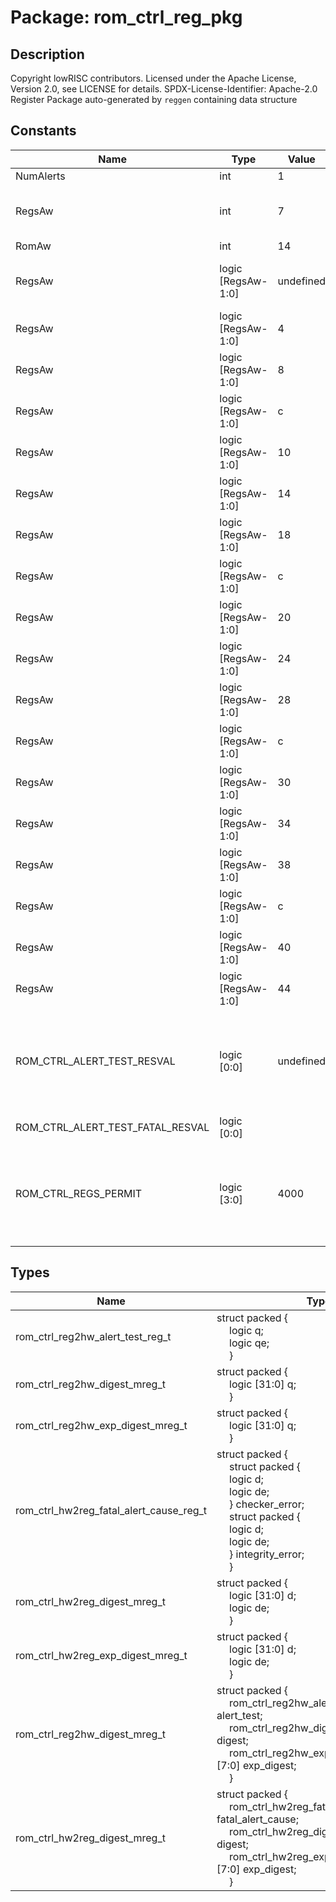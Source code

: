 # Package: rom_ctrl_reg_pkg

## Description

Copyright lowRISC contributors.
 Licensed under the Apache License, Version 2.0, see LICENSE for details.
 SPDX-License-Identifier: Apache-2.0
 Register Package auto-generated by `reggen` containing data structure
 

## Constants

| Name                             | Type               | Value     | Description                                                            |
| -------------------------------- | ------------------ | --------- | ---------------------------------------------------------------------- |
| NumAlerts                        | int                | 1         |                                                                        |
| RegsAw                           | int                | 7         | Address widths within the block                                        |
| RomAw                            | int                | 14        |                                                                        |
| RegsAw                           | logic [RegsAw-1:0] | undefined | Register offsets for regs interface                                    |
| RegsAw                           | logic [RegsAw-1:0] | 4         |                                                                        |
| RegsAw                           | logic [RegsAw-1:0] | 8         |                                                                        |
| RegsAw                           | logic [RegsAw-1:0] | c         |                                                                        |
| RegsAw                           | logic [RegsAw-1:0] | 10        |                                                                        |
| RegsAw                           | logic [RegsAw-1:0] | 14        |                                                                        |
| RegsAw                           | logic [RegsAw-1:0] | 18        |                                                                        |
| RegsAw                           | logic [RegsAw-1:0] | c         |                                                                        |
| RegsAw                           | logic [RegsAw-1:0] | 20        |                                                                        |
| RegsAw                           | logic [RegsAw-1:0] | 24        |                                                                        |
| RegsAw                           | logic [RegsAw-1:0] | 28        |                                                                        |
| RegsAw                           | logic [RegsAw-1:0] | c         |                                                                        |
| RegsAw                           | logic [RegsAw-1:0] | 30        |                                                                        |
| RegsAw                           | logic [RegsAw-1:0] | 34        |                                                                        |
| RegsAw                           | logic [RegsAw-1:0] | 38        |                                                                        |
| RegsAw                           | logic [RegsAw-1:0] | c         |                                                                        |
| RegsAw                           | logic [RegsAw-1:0] | 40        |                                                                        |
| RegsAw                           | logic [RegsAw-1:0] | 44        |                                                                        |
| ROM_CTRL_ALERT_TEST_RESVAL       | logic [0:0]        | undefined | Reset values for hwext registers and their fields for regs interface   |
| ROM_CTRL_ALERT_TEST_FATAL_RESVAL | logic [0:0]        |           |                                                                        |
| ROM_CTRL_REGS_PERMIT             | logic [3:0]        | 4000      | Register width information to check illegal writes for regs interface  |
## Types

| Name                                    | Type                                                                                                                                                                                                                                                                                                                                                                                                                                                                                                                                  | Description                             |
| --------------------------------------- | ------------------------------------------------------------------------------------------------------------------------------------------------------------------------------------------------------------------------------------------------------------------------------------------------------------------------------------------------------------------------------------------------------------------------------------------------------------------------------------------------------------------------------------- | --------------------------------------- |
| rom_ctrl_reg2hw_alert_test_reg_t        | struct packed {<br><span style="padding-left:20px">     logic        q;<br><span style="padding-left:20px">     logic        qe;<br><span style="padding-left:20px">   }                                                                                                                                                                                                                                                                                                                                                              |                                         |
| rom_ctrl_reg2hw_digest_mreg_t           | struct packed {<br><span style="padding-left:20px">     logic [31:0] q;<br><span style="padding-left:20px">   }                                                                                                                                                                                                                                                                                                                                                                                                                       |                                         |
| rom_ctrl_reg2hw_exp_digest_mreg_t       | struct packed {<br><span style="padding-left:20px">     logic [31:0] q;<br><span style="padding-left:20px">   }                                                                                                                                                                                                                                                                                                                                                                                                                       |                                         |
| rom_ctrl_hw2reg_fatal_alert_cause_reg_t | struct packed {<br><span style="padding-left:20px">     struct packed {<br><span style="padding-left:20px">       logic        d;<br><span style="padding-left:20px">       logic        de;<br><span style="padding-left:20px">     } checker_error;<br><span style="padding-left:20px">     struct packed {<br><span style="padding-left:20px">       logic        d;<br><span style="padding-left:20px">       logic        de;<br><span style="padding-left:20px">     } integrity_error;<br><span style="padding-left:20px">   } |                                         |
| rom_ctrl_hw2reg_digest_mreg_t           | struct packed {<br><span style="padding-left:20px">     logic [31:0] d;<br><span style="padding-left:20px">     logic        de;<br><span style="padding-left:20px">   }                                                                                                                                                                                                                                                                                                                                                              |                                         |
| rom_ctrl_hw2reg_exp_digest_mreg_t       | struct packed {<br><span style="padding-left:20px">     logic [31:0] d;<br><span style="padding-left:20px">     logic        de;<br><span style="padding-left:20px">   }                                                                                                                                                                                                                                                                                                                                                              |                                         |
| rom_ctrl_reg2hw_digest_mreg_t           | struct packed {<br><span style="padding-left:20px">     rom_ctrl_reg2hw_alert_test_reg_t alert_test;<br><span style="padding-left:20px">      rom_ctrl_reg2hw_digest_mreg_t [7:0] digest;<br><span style="padding-left:20px">      rom_ctrl_reg2hw_exp_digest_mreg_t [7:0] exp_digest;<br><span style="padding-left:20px">    }                                                                                                                                                                                                       | Register -> HW type for regs interface  |
| rom_ctrl_hw2reg_digest_mreg_t           | struct packed {<br><span style="padding-left:20px">     rom_ctrl_hw2reg_fatal_alert_cause_reg_t fatal_alert_cause;<br><span style="padding-left:20px">      rom_ctrl_hw2reg_digest_mreg_t [7:0] digest;<br><span style="padding-left:20px">      rom_ctrl_hw2reg_exp_digest_mreg_t [7:0] exp_digest;<br><span style="padding-left:20px">    }                                                                                                                                                                                         | HW -> register type for regs interface  |

